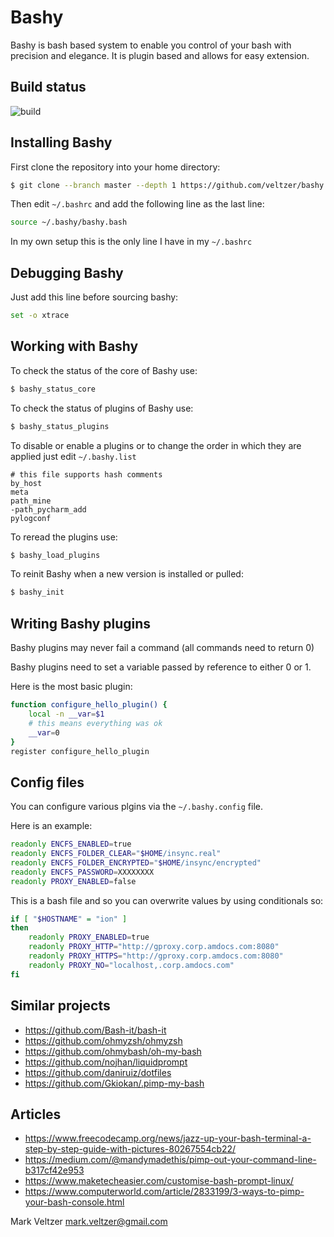 # Bashy

Bashy is bash based system to enable you control of your bash with precision and elegance.
It is plugin based and allows for easy extension.

## Build status

![build](https://github.com/veltzer/bashy/workflows/build/badge.svg)

## Installing Bashy

First clone the repository into your home directory:

```bash
$ git clone --branch master --depth 1 https://github.com/veltzer/bashy.git ~/.bashy && rm -rf ~/.bashy/.git
```

Then edit `~/.bashrc` and add the following line as the last line:

```bash
source ~/.bashy/bashy.bash
```

In my own setup this is the only line I have in my `~/.bashrc`

## Debugging Bashy

Just add this line before sourcing bashy:
```bash
set -o xtrace
```

## Working with Bashy

To check the status of the core of Bashy use:

```bash
$ bashy_status_core
```

To check the status of plugins of Bashy use:

```bash
$ bashy_status_plugins
```

To disable or enable a plugins or to change the order in which
they are applied just edit `~/.bashy.list`

```
# this file supports hash comments
by_host
meta
path_mine
-path_pycharm_add
pylogconf
```

To reread the plugins use:

```bash
$ bashy_load_plugins
```

To reinit Bashy when a new version is installed or pulled:

```bash
$ bashy_init
```

## Writing Bashy plugins

Bashy plugins may never fail a command (all commands need to return 0)

Bashy plugins need to set a variable passed by reference to either 0 or 1.

Here is the most basic plugin:

```bash
function configure_hello_plugin() {
	local -n __var=$1
	# this means everything was ok
	__var=0
}
register configure_hello_plugin
```

## Config files

You can configure various plgins via the `~/.bashy.config` file.

Here is an example:
```bash
readonly ENCFS_ENABLED=true
readonly ENCFS_FOLDER_CLEAR="$HOME/insync.real"
readonly ENCFS_FOLDER_ENCRYPTED="$HOME/insync/encrypted"
readonly ENCFS_PASSWORD=XXXXXXXX
readonly PROXY_ENABLED=false
```

This is a bash file and so you can overwrite values by using conditionals so:
```bash
if [ "$HOSTNAME" = "ion" ]
then
	readonly PROXY_ENABLED=true
	readonly PROXY_HTTP="http://gproxy.corp.amdocs.com:8080"
	readonly PROXY_HTTPS="http://gproxy.corp.amdocs.com:8080"
	readonly PROXY_NO="localhost,.corp.amdocs.com"
fi
```

## Similar projects

* https://github.com/Bash-it/bash-it
* https://github.com/ohmyzsh/ohmyzsh
* https://github.com/ohmybash/oh-my-bash
* https://github.com/nojhan/liquidprompt
* https://github.com/daniruiz/dotfiles
* https://github.com/Gkiokan/.pimp-my-bash

## Articles

* https://www.freecodecamp.org/news/jazz-up-your-bash-terminal-a-step-by-step-guide-with-pictures-80267554cb22/
* https://medium.com/@mandymadethis/pimp-out-your-command-line-b317cf42e953
* https://www.maketecheasier.com/customise-bash-prompt-linux/
* https://www.computerworld.com/article/2833199/3-ways-to-pimp-your-bash-console.html

Mark Veltzer <mark.veltzer@gmail.com>
